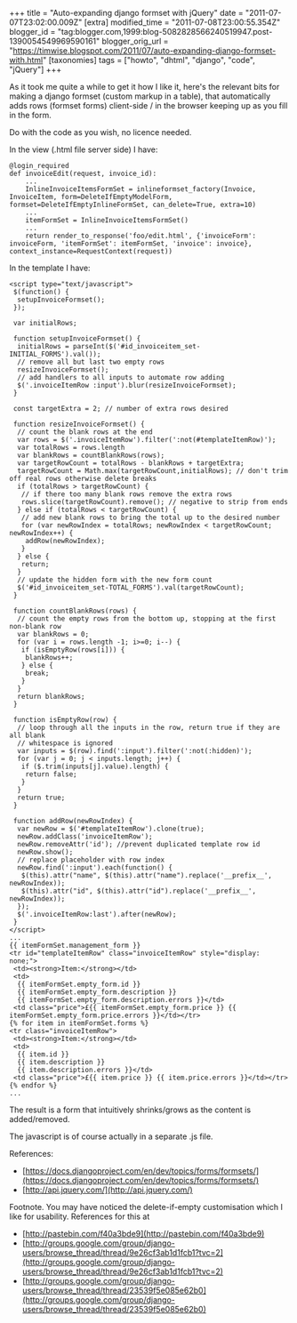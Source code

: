+++
title = "Auto-expanding django formset with jQuery"
date = "2011-07-07T23:02:00.009Z"
[extra]
modified_time = "2011-07-08T23:00:55.354Z"
blogger_id = "tag:blogger.com,1999:blog-5082828566240519947.post-1390054549969590161"
blogger_orig_url = "https://timwise.blogspot.com/2011/07/auto-expanding-django-formset-with.html"
[taxonomies]
tags = ["howto", "dhtml", "django", "code", "jQuery"]
+++

As it took me quite a while to get it how I like it, here's the relevant bits for making a django formset (custom markup in a table), that automatically adds rows (formset forms) client-side / in the browser keeping up as you fill in the form.  

Do with the code as you wish, no licence needed.  

In the view (.html file server side) I have:  

    @login_required
    def invoiceEdit(request, invoice_id):
        ...
        InlineInvoiceItemsFormSet = inlineformset_factory(Invoice, InvoiceItem, form=DeleteIfEmptyModelForm, formset=DeleteIfEmptyInlineFormSet, can_delete=True, extra=10)
        ...
        itemFormSet = InlineInvoiceItemsFormSet()
        ...
        return render_to_response('foo/edit.html', {'invoiceForm': invoiceForm, 'itemFormSet': itemFormSet, 'invoice': invoice}, context_instance=RequestContext(request))

In the template I have:  

    <script type="text/javascript">
     $(function() {
      setupInvoiceFormset();
     });

     var initialRows;

     function setupInvoiceFormset() {
      initialRows = parseInt($('#id_invoiceitem_set-INITIAL_FORMS').val());
      // remove all but last two empty rows
      resizeInvoiceFormset();
      // add handlers to all inputs to automate row adding
      $('.invoiceItemRow :input').blur(resizeInvoiceFormset);
     }

     const targetExtra = 2; // number of extra rows desired

     function resizeInvoiceFormset() {
      // count the blank rows at the end
      var rows = $('.invoiceItemRow').filter(':not(#templateItemRow)');
      var totalRows = rows.length
      var blankRows = countBlankRows(rows);
      var targetRowCount = totalRows - blankRows + targetExtra;
      targetRowCount = Math.max(targetRowCount,initialRows); // don't trim off real rows otherwise delete breaks
      if (totalRows > targetRowCount) {
       // if there too many blank rows remove the extra rows
       rows.slice(targetRowCount).remove(); // negative to strip from ends
      } else if (totalRows < targetRowCount) {
       // add new blank rows to bring the total up to the desired number
       for (var newRowIndex = totalRows; newRowIndex < targetRowCount; newRowIndex++) {
        addRow(newRowIndex);
       }
      } else {
       return;
      }
      // update the hidden form with the new form count
      $('#id_invoiceitem_set-TOTAL_FORMS').val(targetRowCount);
     }

     function countBlankRows(rows) {
      // count the empty rows from the bottom up, stopping at the first non-blank row
      var blankRows = 0;
      for (var i = rows.length -1; i>=0; i--) {
       if (isEmptyRow(rows[i])) {
        blankRows++;
       } else {
        break;
       }
      }
      return blankRows;
     }

     function isEmptyRow(row) {
      // loop through all the inputs in the row, return true if they are all blank
      // whitespace is ignored
      var inputs = $(row).find(':input').filter(':not(:hidden)');
      for (var j = 0; j < inputs.length; j++) {
       if ($.trim(inputs[j].value).length) {
        return false;
       }
      }
      return true;
     }

     function addRow(newRowIndex) {
      var newRow = $('#templateItemRow').clone(true);
      newRow.addClass('invoiceItemRow');
      newRow.removeAttr('id'); //prevent duplicated template row id
      newRow.show();
      // replace placeholder with row index
      newRow.find(':input').each(function() {
       $(this).attr("name", $(this).attr("name").replace('__prefix__', newRowIndex));
       $(this).attr("id", $(this).attr("id").replace('__prefix__', newRowIndex));
      });
      $('.invoiceItemRow:last').after(newRow);
     }
    </script>
    ...
    {{ itemFormSet.management_form }}
    <tr id="templateItemRow" class="invoiceItemRow" style="display: none;">
     <td><strong>Item:</strong></td>
     <td>
      {{ itemFormSet.empty_form.id }}
      {{ itemFormSet.empty_form.description }}
      {{ itemFormSet.empty_form.description.errors }}</td>
     <td class="price">£{{ itemFormSet.empty_form.price }} {{ itemFormSet.empty_form.price.errors }}</td></tr>
    {% for item in itemFormSet.forms %}
    <tr class="invoiceItemRow">
     <td><strong>Item:</strong></td>
     <td>
      {{ item.id }}
      {{ item.description }}
      {{ item.description.errors }}</td>
     <td class="price">£{{ item.price }} {{ item.price.errors }}</td></tr>
    {% endfor %}
    ...

The result is a form that intuitively shrinks/grows as the content is added/removed.  

The javascript is of course actually in a separate .js file.  

References:  

*   [https://docs.djangoproject.com/en/dev/topics/forms/formsets/](https://docs.djangoproject.com/en/dev/topics/forms/formsets/)
*   [http://api.jquery.com/](http://api.jquery.com/)

Footnote. You may have noticed the delete-if-empty customisation which I like for usability. References for this at  

*   [http://pastebin.com/f40a3bde9](http://pastebin.com/f40a3bde9)
*   [http://groups.google.com/group/django-users/browse_thread/thread/9e26cf3ab1d1fcb1?tvc=2](http://groups.google.com/group/django-users/browse_thread/thread/9e26cf3ab1d1fcb1?tvc=2)
*   [http://groups.google.com/group/django-users/browse_thread/thread/23539f5e085e62b0](http://groups.google.com/group/django-users/browse_thread/thread/23539f5e085e62b0)
